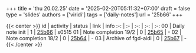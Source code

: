 +++
title = 'thu 20.02.25'
date = '2025-02-20T05:11:32+07:00'
draft = false
type = 'slides'
authors = ['viridi']
tags = ['daily-notes']
url = '25b66'
+++

{{< center >}}
id | activity | status | link | info
:-: | :- | :-: | :-: | :-:
00 | Daily note init      | 1 | [25b66](/notes/25b66) | s0515
01 | Note completion 19/2 | 0 | [25b65](/notes/25b65) | -
02 | Note completion 18/2 | 0 | [25b64](/notes/25b64) | -
03 | Archive of fgd-aidi  | 0 | [25b67](/notes/25b67) | -
{{< /center >}}
